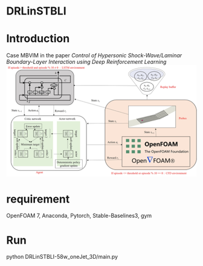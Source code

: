 DRLinSTBLI
=
# Introduction
Case MBVIM in the paper _Control of Hypersonic Shock-Wave/Laminar Boundary-Layer Interaction using Deep Reinforcement Learning_
![image](https://github.com/YiZhouNJUST/DRLinSTBLI/blob/master/framework.jpg)
# requirement
OpenFOAM 7, Anaconda, Pytorch, Stable-Baselines3, gym
# Run
python DRLinSTBLI-58w_oneJet_3D/main.py
